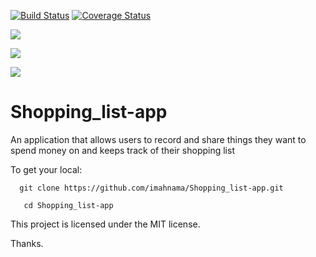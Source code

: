 [![Build Status](https://travis-ci.org/imahnama/Shopping_list-app.svg?branch=Develop)](https://travis-ci.org/imahnama/Shopping_list-app)
[![Coverage Status](https://coveralls.io/repos/github/imahnama/Shopping_list-app/badge.svg?branch=Develop)](https://coveralls.io/github/imahnama/Shopping_list-app?branch=Develop)

<a href="https://codeclimate.com/github/imahnama/Shopping_list-app/coverage"><img src="https://codeclimate.com/github/imahnama/Shopping_list-app/badges/coverage.svg" /></a>

<a href="https://codeclimate.com/github/imahnama/Shopping_list-app"><img src="https://codeclimate.com/github/imahnama/Shopping_list-app/badges/gpa.svg" /></a>

<a href="https://codeclimate.com/github/imahnama/Shopping_list-app"><img src="https://codeclimate.com/github/imahnama/Shopping_list-app/badges/issue_count.svg" /></a>


# Shopping_list-app
An application that allows users to record and share things they want to spend money on and keeps track of their shopping list

To get your local:

      git clone https://github.com/imahnama/Shopping_list-app.git

       cd Shopping_list-app

This project is licensed under the MIT license.

Thanks.
